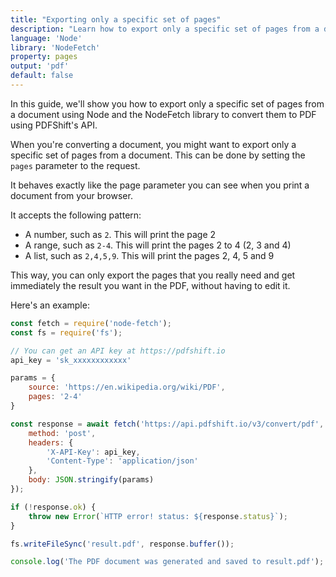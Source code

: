 ```yaml
---
title: "Exporting only a specific set of pages"
description: "Learn how to export only a specific set of pages from a document using Node and the NodeFetch library. This guide offers detailed steps with code samples in Node and the NodeFetch library, highlighting how you can export only a specific set of pages from a document using PDFShift's API."
language: 'Node'
library: 'NodeFetch'
property: pages
output: 'pdf'
default: false
---
```


In this guide, we'll show you how to export only a specific set of pages from a document using Node and the NodeFetch library to convert them to PDF using PDFShift's API.

When you're converting a document, you might want to export only a specific set of pages from a document. This can be done by setting the `pages` parameter to the request.

It behaves exactly like the page parameter you can see when you print a document from your browser.

It accepts the following pattern:

 * A number, such as `2`. This will print the page 2
 * A range, such as `2-4`. This will print the pages 2 to 4 (2, 3 and 4)
 * A list, such as `2,4,5,9`. This will print the pages 2, 4, 5 and 9


This way, you can only export the pages that you really need and get immediately the result you want in the PDF, without having to edit it.

Here's an example:

```javascript
const fetch = require('node-fetch');
const fs = require('fs');

// You can get an API key at https://pdfshift.io
api_key = 'sk_xxxxxxxxxxxx'

params = {
    source: 'https://en.wikipedia.org/wiki/PDF',
    pages: '2-4'
}

const response = await fetch('https://api.pdfshift.io/v3/convert/pdf', {
    method: 'post',
    headers: {
        'X-API-Key': api_key,
        'Content-Type': 'application/json'
    },
    body: JSON.stringify(params)
});

if (!response.ok) {
    throw new Error(`HTTP error! status: ${response.status}`);
}

fs.writeFileSync('result.pdf', response.buffer());

console.log('The PDF document was generated and saved to result.pdf');
```
